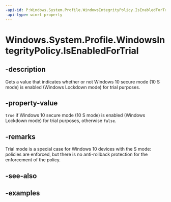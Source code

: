 ```yaml
---
-api-id: P:Windows.System.Profile.WindowsIntegrityPolicy.IsEnabledForTrial
-api-type: winrt property
---
```


<!-- Property syntax.
public bool IsEnabledForTrial { get; }
-->

# Windows.System.Profile.WindowsIntegrityPolicy.IsEnabledForTrial

## -description
Gets a value that indicates whether or not Windows 10 secure mode (10 S mode) is enabled (Windows Lockdown mode) for trial purposes.

## -property-value
`true` if Windows 10 secure mode (10 S mode) is enabled (Windows Lockdown mode) for trial purposes, otherwise `false`.

## -remarks
Trial mode is a special case for Windows 10 devices with the S mode: policies are enforced, but there is no anti-rollback protection for the enforcement of the policy.

## -see-also

## -examples

